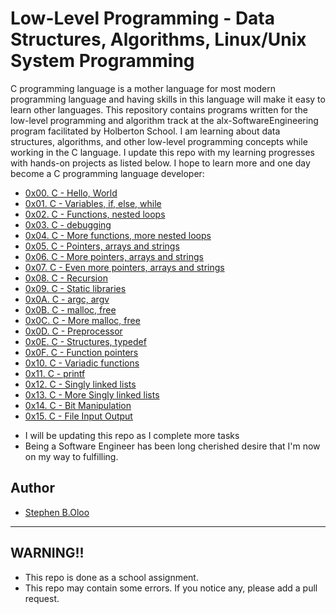 # Low-Level Programming - Data Structures, Algorithms, Linux/Unix System Programming

C programming language is a mother language for most modern programming language and having skills in this language will make it easy to learn other languages.
This repository contains programs written for the low-level programming and algorithm track at the alx-SoftwareEngineering program facilitated by Holberton School. I am learning about data
structures, algorithms, and other low-level programming concepts while working in the C language. I update this repo with my learning progresses with hands-on projects as listed below.
I hope to learn more and one day become a C programming language developer:


* [0x00. C - Hello, World](./0x00-hello_world)
* [0x01. C - Variables, if, else, while](./0x01-variables_if_else_while)
* [0x02. C - Functions, nested loops](./0x02-functions_nested_loops)
* [0x03. C - debugging](./0x03-debugging)
* [0x04. C - More functions, more nested loops](./0x04-more_functions_nested_loops)
* [0x05. C - Pointers, arrays and strings](./0x05-pointers_arrays_strings)
* [0x06. C - More pointers, arrays and strings](./0x06-pointers_arrays_strings)
* [0x07. C - Even more pointers, arrays and strings](./0x07-pointers_arrays_strings)
* [0x08. C - Recursion](./0x08-recursion)
* [0x09. C - Static libraries](./0x09-static_libraries)
* [0x0A. C - argc, argv](./0x0A-argc_argv)
* [0x0B. C - malloc, free](./0x0B-malloc_free)
* [0x0C. C - More malloc, free](./0x0C-more_malloc_free)
* [0x0D. C - Preprocessor](./0x0D-preprocessor)
* [0x0E. C - Structures, typedef](./0x0E-structures_typedef)
* [0x0F. C - Function pointers](./0x0F-function_pointers)
* [0x10. C - Variadic functions](./0x10-variadic_functions)
* [0x11. C - printf](https://github.com/stepholo/printf)
* [0x12. C - Singly linked lists](./0x12-singly_linked_lists)
* [0x13. C - More Singly linked lists](./0x13-more_singly_linked_lists/)
* [0x14. C - Bit Manipulation](./0x14-bit_manipulation/)
* [0x15. C - File Input Output](./0x15-file_io/)



- I will be updating this repo as I complete more tasks
- Being a Software Engineer has been long cherished desire that I'm now on my way to fulfilling.

## Author 
+ [Stephen B.Oloo](twitter.com/Stevenob12)

---

## WARNING!!
- This repo is done as a school assignment.
- This repo may contain some errors. If you notice any, please add a pull request.
